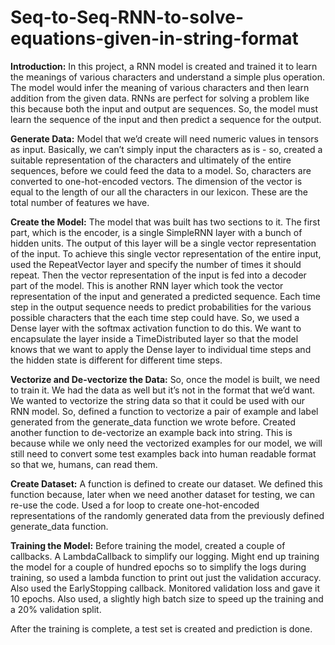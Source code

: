 # Seq-to-Seq-RNN-to-solve-equations-given-in-string-format

**Introduction:**
In this project, a RNN model is created and trained it to learn the meanings of various characters and understand a simple plus operation. The model would infer the meaning of various characters and then learn addition from the given data. RNNs are perfect for solving a problem like this because both the input and output are sequences. So, the model must learn the sequence of the input and then predict a sequence for the output.

**Generate Data:**
Model that we’d create will need numeric values in tensors as input. Basically, we can’t simply input the characters as is - so, created a suitable representation of the characters and ultimately of the entire sequences, before we could feed the data to a model. So, characters are converted to one-hot-encoded vectors. The dimension of the vector is equal to the length of our all the characters in our lexicon. These are the total number of features we have.

**Create the Model:**
The model that was built has two sections to it. The first part, which is the encoder, is a single SimpleRNN layer with a bunch of hidden units. The output of this layer will be a single vector representation of the input. To achieve this single vector representation of the entire input, used the RepeatVector layer and specify the number of times it should repeat. Then the vector representation of the input is fed into a decoder part of the model. This is another RNN layer which took the vector representation of the input and generated a predicted sequence. Each time step in the output sequence needs to predict probabilities for the various possible characters that the each time step could have. So, we used a Dense layer with the softmax activation function to do this. We want to encapsulate the layer inside a TimeDistributed layer so that the model knows that we want to apply the Dense layer to individual time steps and the hidden state is different for different time steps.

**Vectorize and De-vectorize the Data:**
So, once the model is built, we need to train it. We had the data as well but it’s not in the format that we’d want. We wanted to vectorize the string data so that it could be used with our RNN model. So, defined a function to vectorize a pair of example and label generated from the generate_data function we wrote before. Created another function to de-vectorize an example back into string. This is because while we only need the vectorized examples for our model, we will still need to convert some test examples back into human readable format so that we, humans, can read them.

**Create Dataset:**
A function is defined to create our dataset. We defined this function because, later when we need another dataset for testing, we can re-use the code. Used a for loop to create one-hot-encoded representations of the randomly generated data from the previously defined generate_data function.

**Training the Model:**
Before training the model, created a couple of callbacks. A LambdaCallback to simplify our logging. Might end up training the model for a couple of hundred epochs so to simplify the logs during training, so used a lambda function to print out just the validation accuracy. Also used the EarlyStopping callback. Monitored validation loss and gave it 10 epochs. Also used, a slightly high batch size to speed up the training and a 20% validation split.

After the training is complete, a test set is created and prediction is done.
